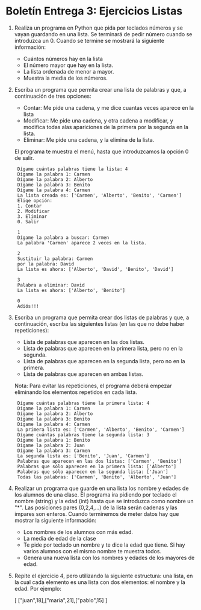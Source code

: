 # Boletín Entrega 3: Ejercicios Listas

1. Realiza un programa en Python que pida por teclados números y se vayan guardando en una lista. Se terminará de pedir número cuando se introduzca un 0. Cuando se termine se mostrará la siguiente información:

	* Cuántos números hay en la lista
	* El número mayor que hay en la lista.
	* La lista ordenada de menor a mayor.
	* Muestra la media de los números.

2. Escriba un programa que permita crear una lista de palabras y que, a continuación de tres opciones: 

	* Contar: Me pide una cadena, y me dice cuantas veces aparece en la lista
	* Modificar: Me pide una cadena, y otra cadena a modificar, y modifica todas alas apariciones de la primera por la segunda en la lista.
	* Eliminar: Me pide una cadena, y la elimina de la lista.

	El programa te muestra el menú, hasta que introduzcamos la opción 0 de salir.

		Dígame cuántas palabras tiene la lista: 4
		Dígame la palabra 1: Carmen
		Dígame la palabra 2: Alberto
		Dígame la palabra 3: Benito
		Dígame la palabra 4: Carmen
		La lista creada es: ['Carmen', 'Alberto', 'Benito', 'Carmen']
		Elige opción:
		1. Contar
		2. Modificar
		3. Eliminar	
		0. Salir	

		1
		Dígame la palabra a buscar: Carmen
		La palabra 'Carmen' aparece 2 veces en la lista.		

		2
		Sustituir la palabra: Carmen
		por la palabra: David
		La lista es ahora: ['Alberto', 'David', 'Benito', 'David']		

		3
		Palabra a eliminar: David
		La lista es ahora: ['Alberto', 'Benito']	

		0
		Adiós!!!

3. Escriba un programa que permita crear dos listas de palabras y que, a continuación, escriba las siguientes listas (en las que no debe haber repeticiones):

	* Lista de palabras que aparecen en las dos listas.
	* Lista de palabras que aparecen en la primera lista, pero no en la segunda.
	* Lista de palabras que aparecen en la segunda lista, pero no en la primera.
	* Lista de palabras que aparecen en ambas listas.

	Nota: Para evitar las repeticiones, el programa deberá empezar eliminando los elementos repetidos en cada lista.

		Dígame cuántas palabras tiene la primera lista: 4
		Dígame la palabra 1: Carmen
		Dígame la palabra 2: Alberto
		Dígame la palabra 3: Benito
		Dígame la palabra 4: Carmen
		La primera lista es: ['Carmen', 'Alberto', 'Benito', 'Carmen']
		Dígame cuántas palabras tiene la segunda lista: 3
		Dígame la palabra 1: Benito
		Dígame la palabra 2: Juan
		Dígame la palabra 3: Carmen
		La segunda lista es: ['Benito', 'Juan', 'Carmen']
		Palabras que aparecen en las dos listas: ['Carmen', 'Benito']
		Palabras que sólo aparecen en la primera lista: ['Alberto']
		Palabras que sólo aparecen en la segunda lista: ['Juan']
		Todas las palabras: ['Carmen', 'Benito', 'Alberto', 'Juan']	

4. Realizar un programa que guarde en una lista los nombre y edades de los alumnos de una clase. El programa ira pidiendo por teclado el nombre (string) y la edad (int) hasta que se introduzca como nombre un "\*". Las posiciones pares (0,2,4,...) de la lista serán cadenas y las impares son enteros. Cuando terminemos de meter datos hay que mostrar la siguiente información:

	* Los nombres de los alumnos con más edad.
	* La media de edad de la clase
	* Te pide por teclado un nombre y te dice la edad que tiene. Si hay varios alumnos con el mismo nombre te muestra todos.
	* Genera una nueva lista con los nombres y edades de los mayores de edad.

5. Repite el ejercicio 4, pero utilizando la siguiente estructura: una lista, en la cual cada elemento es una lista con dos elementos: el nombre y la edad. Por ejemplo:

	[ ["juan",18],["maría",21],["pablo",15] ]
